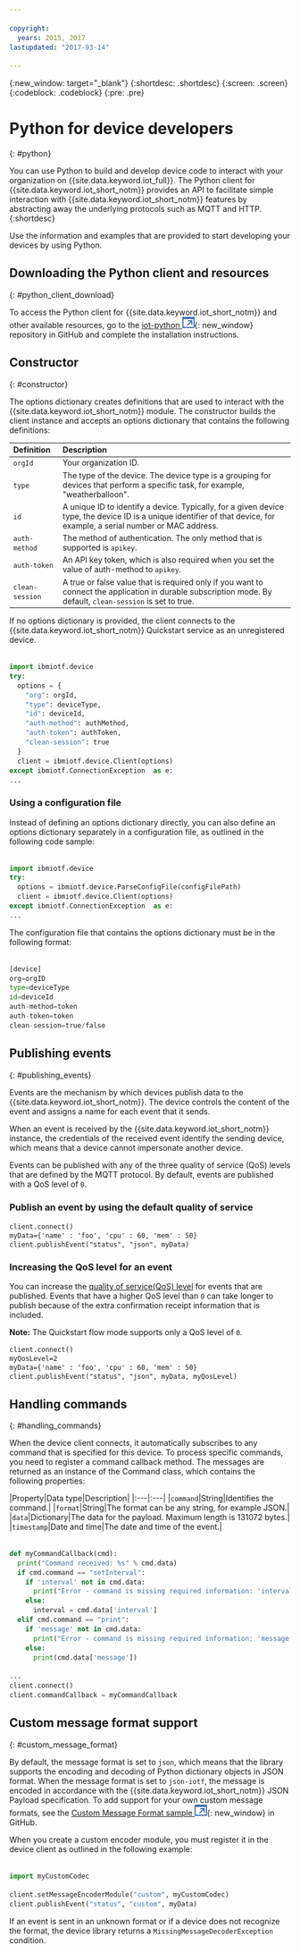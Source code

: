```yaml
---

copyright:
  years: 2015, 2017
lastupdated: "2017-03-14"

---
```


{:new_window: target="_blank"}
{:shortdesc: .shortdesc}
{:screen: .screen}
{:codeblock: .codeblock}
{:pre: .pre}


# Python for device developers
{: #python}

You can use Python to build and develop device code to interact with your organization on {{site.data.keyword.iot_full}}. The Python client for {{site.data.keyword.iot_short_notm}} provides an API to facilitate simple interaction with {{site.data.keyword.iot_short_notm}} features by abstracting away the underlying protocols such as MQTT and HTTP.
{:shortdesc}

Use the information and examples that are provided to start developing your devices by using Python.

## Downloading the Python client and resources
{: #python_client_download}

To access the Python client for {{site.data.keyword.iot_short_notm}} and other available resources, go to the [iot-python ![External link icon](../../../../icons/launch-glyph.svg "External link icon")](https://github.com/ibm-watson-iot/iot-python){: new_window} repository in GitHub and complete the installation instructions.

## Constructor
{: #constructor}

The options dictionary creates definitions that are used to interact with the {{site.data.keyword.iot_short_notm}} module. The constructor builds the client instance and accepts an options dictionary that contains the following definitions:

|Definition|Description |
|:---|:---|
|`orgId`|Your organization ID.|
|`type`|The type of the device. The device type is a grouping for devices that perform a specific task, for example, "weatherballoon".|
|`id`|A unique ID to identify a device. Typically, for a given device type, the device ID is a unique identifier of that device, for example, a serial number or MAC address.|
|`auth-method`|The method of authentication. The only method that is supported is `apikey`.|
|`auth-token`|An API key token, which is also required when you set the value of auth-method to `apikey`.|
|`clean-session`|A true or false value that is required only if you want to connect the application in durable subscription mode. By default, `clean-session` is set to true.|

If no options dictionary is provided, the client connects to the {{site.data.keyword.iot_short_notm}} Quickstart service as an unregistered device.

```python

import ibmiotf.device
try:
  options = {
    "org": orgId,
    "type": deviceType,
    "id": deviceId,
    "auth-method": authMethod,
    "auth-token": authToken,
    "clean-session": true
  }
  client = ibmiotf.device.Client(options)
except ibmiotf.ConnectionException  as e:
...
```

### Using a configuration file

Instead of defining an options dictionary directly, you can also define an options dictionary separately in a configuration file, as outlined in the following code sample:

```python

import ibmiotf.device
try:
  options = ibmiotf.device.ParseConfigFile(configFilePath)
  client = ibmiotf.device.Client(options)
except ibmiotf.ConnectionException  as e:
...
```

The configuration file that contains the options dictionary must be in the following format:

```python

[device]
org=orgID
type=deviceType
id=deviceId
auth-method=token
auth-token=token
clean-session=true/false
```

## Publishing events
{: #publishing_events}

Events are the mechanism by which devices publish data to the {{site.data.keyword.iot_short_notm}}. The device controls the content of the event and assigns a name for each event that it sends.

When an event is received by the {{site.data.keyword.iot_short_notm}} instance, the credentials of the received event identify the sending device, which means that a device cannot impersonate another device.

Events can be published with any of the three quality of service (QoS) levels that are defined by the MQTT protocol.  By default, events are published with a QoS level of `0`.

### Publish an event by using the default quality of service

```
client.connect()
myData={'name' : 'foo', 'cpu' : 60, 'mem' : 50}
client.publishEvent("status", "json", myData)
```

### Increasing the QoS level for an event

You can increase the [quality of service(QoS) level](../../reference/mqtt/index.html#qos-levels) for events that are published. Events that have a higher QoS level than `0` can take longer to publish because of the extra confirmation receipt information that is included.

**Note:** The Quickstart flow mode supports only a QoS level of `0`.

```
client.connect()
myQosLevel=2
myData={'name' : 'foo', 'cpu' : 60, 'mem' : 50}
client.publishEvent("status", "json", myData, myQosLevel)
```
## Handling commands
{: #handling_commands}

When the device client connects, it automatically subscribes to any command that is specified for this device. To process specific commands, you need to register a command callback method. The messages are returned as an instance of the Command class, which contains the following properties:

|Property|Data type|Description|
|:---|:---|
|`command`|String|Identifies the command.|
|`format`|String|The format can be any string, for example JSON.|
|`data`|Dictionary|The data for the payload. Maximum length is 131072 bytes.|
|`timestamp`|Date and time|The date and time of the event.|


```python

def myCommandCallback(cmd):
  print("Command received: %s" % cmd.data)
  if cmd.command == "setInterval":
    if 'interval' not in cmd.data:
      print("Error - command is missing required information: 'interval'")
    else:
      interval = cmd.data['interval']
  elif cmd.command == "print":
    if 'message' not in cmd.data:
      print("Error - command is missing required information: 'message'")
    else:
      print(cmd.data['message'])

...
client.connect()
client.commandCallback = myCommandCallback
```

## Custom message format support
{: #custom_message_format}

By default, the message format is set to ``json``, which means that the library supports the encoding and decoding of Python dictionary objects in JSON format. When the message format is set to ``json-iotf``, the message is encoded in accordance with the {{site.data.keyword.iot_short_notm}} JSON Payload specification. To add support for your own custom message formats, see the [Custom Message Format sample ![External link icon](../../../../icons/launch-glyph.svg "External link icon")](https://github.com/ibm-watson-iot/iot-python/tree/master/samples/customMessageFormat){: new_window} in GitHub.

When you create a custom encoder module, you must register it in the device client as outlined in the following example:

```python

import myCustomCodec

client.setMessageEncoderModule("custom", myCustomCodec)
client.publishEvent("status", "custom", myData)
```
If an event is sent in an unknown format or if a device does not recognize the format, the device library returns a ``MissingMessageDecoderException`` condition.
